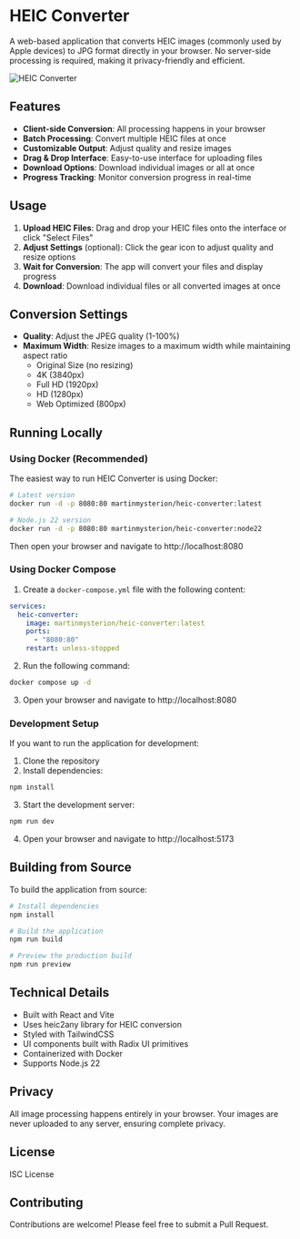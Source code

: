 # HEIC Converter

A web-based application that converts HEIC images (commonly used by Apple devices) to JPG format directly in your browser. No server-side processing is required, making it privacy-friendly and efficient.

![HEIC Converter](https://raw.githubusercontent.com/martinmysterion/heic-converter/main/screenshot.png)

## Features

- **Client-side Conversion**: All processing happens in your browser
- **Batch Processing**: Convert multiple HEIC files at once
- **Customizable Output**: Adjust quality and resize images
- **Drag & Drop Interface**: Easy-to-use interface for uploading files
- **Download Options**: Download individual images or all at once
- **Progress Tracking**: Monitor conversion progress in real-time

## Usage

1. **Upload HEIC Files**: Drag and drop your HEIC files onto the interface or click "Select Files"
2. **Adjust Settings** (optional): Click the gear icon to adjust quality and resize options
3. **Wait for Conversion**: The app will convert your files and display progress
4. **Download**: Download individual files or all converted images at once

## Conversion Settings

- **Quality**: Adjust the JPEG quality (1-100%)
- **Maximum Width**: Resize images to a maximum width while maintaining aspect ratio
  - Original Size (no resizing)
  - 4K (3840px)
  - Full HD (1920px)
  - HD (1280px)
  - Web Optimized (800px)

## Running Locally

### Using Docker (Recommended)

The easiest way to run HEIC Converter is using Docker:

```bash
# Latest version
docker run -d -p 8080:80 martinmysterion/heic-converter:latest

# Node.js 22 version
docker run -d -p 8080:80 martinmysterion/heic-converter:node22
```

Then open your browser and navigate to http://localhost:8080

### Using Docker Compose

1. Create a `docker-compose.yml` file with the following content:

```yaml
services:
  heic-converter:
    image: martinmysterion/heic-converter:latest
    ports:
      - "8080:80"
    restart: unless-stopped
```

2. Run the following command:

```bash
docker compose up -d
```

3. Open your browser and navigate to http://localhost:8080

### Development Setup

If you want to run the application for development:

1. Clone the repository
2. Install dependencies:

```bash
npm install
```

3. Start the development server:

```bash
npm run dev
```

4. Open your browser and navigate to http://localhost:5173

## Building from Source

To build the application from source:

```bash
# Install dependencies
npm install

# Build the application
npm run build

# Preview the production build
npm run preview
```

## Technical Details

- Built with React and Vite
- Uses heic2any library for HEIC conversion
- Styled with TailwindCSS
- UI components built with Radix UI primitives
- Containerized with Docker
- Supports Node.js 22

## Privacy

All image processing happens entirely in your browser. Your images are never uploaded to any server, ensuring complete privacy.

## License

ISC License

## Contributing

Contributions are welcome! Please feel free to submit a Pull Request.
